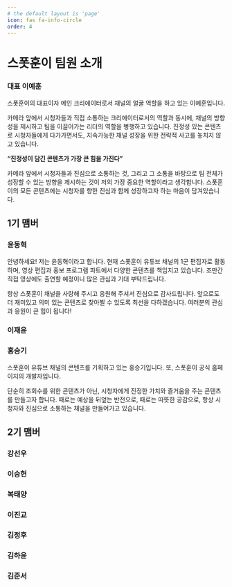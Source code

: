 ```yaml
---
# the default layout is 'page'
icon: fas fa-info-circle
order: 4
---
```

# 스폿훈이 팀원 소개
### 대표 이예훈
스폿훈이의 대표이자 메인 크리에이터로서 채널의 얼굴 역할을 하고 있는 이예훈입니다.

카메라 앞에서 시청자들과 직접 소통하는 크리에이터로서의 역할과 동시에, 채널의 방향성을 제시하고 팀을 이끌어가는 리더의 역할을 병행하고 있습니다. 진정성 있는 콘텐츠로 시청자들에게 다가가면서도, 지속가능한 채널 성장을 위한 전략적 사고를 놓치지 않고 있습니다.

**“진정성이 담긴 콘텐츠가 가장 큰 힘을 가진다”**

카메라 앞에서 시청자들과 진심으로 소통하는 것, 그리고 그 소통을 바탕으로 팀 전체가 성장할 수 있는 방향을 제시하는 것이 저의 가장 중요한 역할이라고 생각합니다. 스폿훈이의 모든 콘텐츠에는 시청자를 향한 진심과 함께 성장하고자 하는 마음이 담겨있습니다.
## 1기 맴버
### 윤동혁
안녕하세요!
저는 윤동혁이라고 합니다. 현재 스폿훈이 유튜브 채널의 1군 편집자로 활동하며, 영상 편집과 홍보 프로그램 파트에서 다양한 콘텐츠를 책임지고 있습니다. 조만간 직접 영상에도 출연할 예정이니 많은 관심과 기대 부탁드립니다.

항상 스폿훈이 채널을 사랑해 주시고 응원해 주셔서 진심으로 감사드립니다. 앞으로도 더 재미있고 의미 있는 콘텐츠로 찾아뵐 수 있도록 최선을 다하겠습니다. 여러분의 관심과 응원이 큰 힘이 됩니다!

### 이재윤
### 홍승기
스폿훈이 유튜브 채널의 콘텐츠를 기획하고 있는 홍승기입니다. 또, 스폿훈이 공식 홈페이지의 개발자입니다.

단순히 조회수를 위한 콘텐츠가 아닌, 시청자에게 진정한 가치와 즐거움을 주는 콘텐츠를 만들고자 합니다. 때로는 예상을 뒤엎는 반전으로, 때로는 따뜻한 공감으로, 항상 시청자와 진심으로 소통하는 채널을 만들어가고 있습니다.
## 2기 맴버
### 강선우
### 이승헌
### 복태양
### 이진교
### 김정후
### 김하윤
### 김준서



